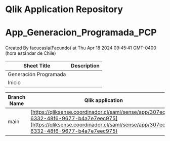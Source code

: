 # Qlik Application Repository 
# App_Generacion_Programada_PCP
### 
Created By facucasla(Facundo) at Thu Apr 18 2024 09:45:41 GMT-0400 (hora estándar de Chile)




Sheet Title | Description
------------ | -------------
Generación Programada|
Inicio|



Branch Name|Qlik application
---|---
main|[https://qliksense.coordinador.cl/saml/sense/app/307ec5bf-6332-48f6-9677-b4a7e7eec975](https://qliksense.coordinador.cl/saml/sense/app/307ec5bf-6332-48f6-9677-b4a7e7eec975)
